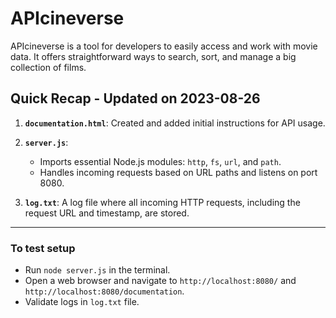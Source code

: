 # APIcineverse

APIcineverse is a tool for developers to easily access and work with movie data. It offers straightforward ways to search, sort, and manage a big collection of films.

## Quick Recap - Updated on 2023-08-26

1. **`documentation.html`**: Created and added initial instructions for API usage.

2. **`server.js`**:

    - Imports essential Node.js modules: `http`, `fs`, `url`, and `path`.
    - Handles incoming requests based on URL paths and listens on port 8080.

3. **`log.txt`**: A log file where all incoming HTTP requests, including the request URL and timestamp, are stored.

---

### To test setup

- Run `node server.js` in the terminal.
- Open a web browser and navigate to `http://localhost:8080/` and `http://localhost:8080/documentation`.
- Validate logs in `log.txt` file.
